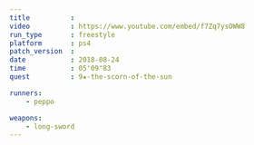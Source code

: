 ```yaml
---
title          :
video          : https://www.youtube.com/embed/f7Zq7ysOWW8
run_type       : freestyle
platform       : ps4
patch_version  :
date           : 2018-08-24
time           : 05'09"83
quest          : 9★-the-scorn-of-the-sun

runners:
    - peppo

weapons:
    - long-sword
---
```

